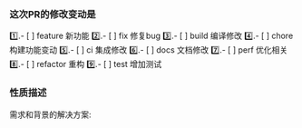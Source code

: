 ### 这次PR的修改变动是
  1️⃣.- [ ] feature 新功能
  2️⃣.- [ ] fix 修复bug
  3️⃣.- [ ] build 编译修改
  4️⃣.- [ ] chore 构建功能变动
  5️⃣.- [ ] ci 集成修改
  6️⃣.- [ ] docs 文档修改
  7️⃣.- [ ] perf 优化相关
  8️⃣.- [ ] refactor 重构
  9️⃣.- [ ] test 增加测试


### 性质描述 
  需求和背景的解决方案:
